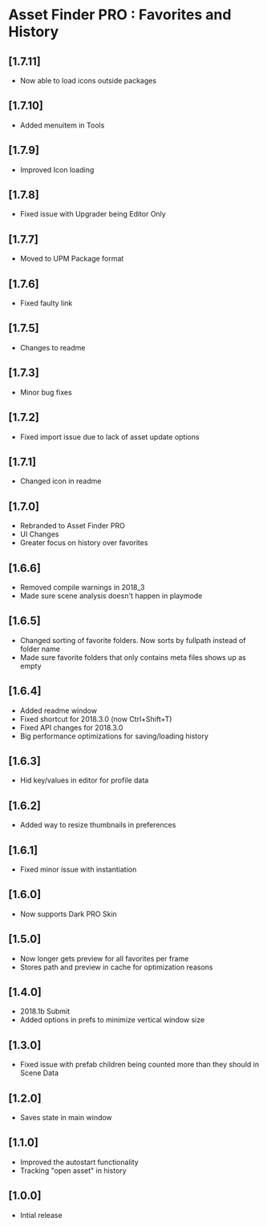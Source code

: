# Asset Finder PRO : Favorites and History

## [1.7.11]
- Now able to load icons outside packages

## [1.7.10]
- Added menuitem in Tools

## [1.7.9]
- Improved Icon loading

## [1.7.8]
- Fixed issue with Upgrader being Editor Only

## [1.7.7]
- Moved to UPM Package format

## [1.7.6]
- Fixed faulty link

## [1.7.5]
- Changes to readme

## [1.7.3]
- Minor bug fixes

## [1.7.2]
- Fixed import issue due to lack of asset update options

## [1.7.1]
- Changed icon in readme

## [1.7.0]
- Rebranded to Asset Finder PRO
- UI Changes
- Greater focus on history over favorites

## [1.6.6]
- Removed compile warnings in 2018_3
- Made sure scene analysis doesn't happen in playmode

## [1.6.5]
- Changed sorting of favorite folders. Now sorts by fullpath instead of folder name
- Made sure favorite folders that only contains meta files shows up as empty

## [1.6.4]
- Added readme window
- Fixed shortcut for 2018.3.0 (now Ctrl+Shift+T)
- Fixed API changes for 2018.3.0
- Big performance optimizations for saving/loading history

## [1.6.3]
- Hid key/values in editor for profile data

## [1.6.2]
- Added way to resize thumbnails in preferences

## [1.6.1]
- Fixed minor issue with instantiation

## [1.6.0]
- Now supports Dark PRO Skin

## [1.5.0]
- Now longer gets preview for all favorites per frame
- Stores path and preview in cache for optimization reasons

## [1.4.0]
- 2018.1b Submit
- Added options in prefs to minimize vertical window size

## [1.3.0]
- Fixed issue with prefab children being counted more than they should in Scene Data

## [1.2.0]
- Saves state in main window

## [1.1.0]
- Improved the autostart functionality
- Tracking "open asset" in history

## [1.0.0]
- Intial release

